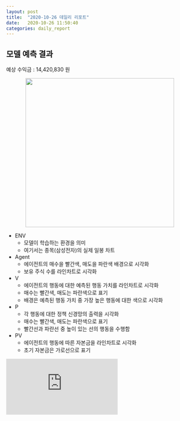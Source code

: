 ```yaml
---
layout: post
title:  "2020-10-26 데일리 리포트"
date:   2020-10-26 11:50:40
categories: daily_report
---
```


## 모델 예측 결과
예상 수익금 : 14,420,830 원 
<center><img src="https://github.com/favicon.ico" width="400" height="400" ></center>

>
- ENV
    - 모델이 학습하는 환경을 의미
    - 여기서는 종목(삼성전자)의 실제 일봉 차트
- Agent
    - 에이전트의 매수을 빨간색, 매도을 파란색 배경으로 시각화 
    - 보유 주식 수를 라인차트로 시각화
- V
    - 에이전트의 행동에 대한 예측된 행동 가치를 라인차트로 시각화
    - 매수는 빨간색, 매도는 파란색으로 표기
    - 배경은 예측된 행동 가치 중 가장 높은 행동에 대한 색으로 시각화 
- P
    - 각 행동에 대한 정책 신경망의 출력을 시각화
    - 매수는 빨간색, 매도는 파란색으로 표기
    - 빨간선과 파란선 중 높이 있는 선의 행동을 수행함
- PV
    - 에이전트의 행동에 따른 자본금을 라인차트로 시각화
    - 초기 자본금은 가로선으로 표기

![예측 모델 설명][model_description]

[model_description]:      http://https://mlstocking.github.io/model_description/2020/10/26/model_description.html
